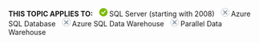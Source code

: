 **THIS TOPIC APPLIES TO:** ![yes](media/yes.png "yes")SQL Server \(starting with 2008\)
![no](media/no.png "no")Azure SQL Database
![no](media/no.png "no")Azure SQL Data Warehouse
![no](media/no.png "no")Parallel Data Warehouse